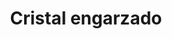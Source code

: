 ---
title: "Cristal engarzado"
draft: false
description : "Cristal engarzado"
menu:
  main:
    identifier: 'Cristal engarzado'
    parent: 'aros'
    weight: 50
---